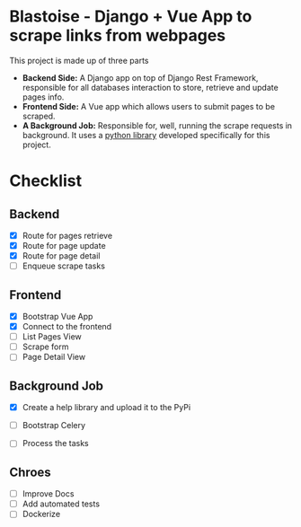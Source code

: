 # Blastoise - Django + Vue App to scrape links from webpages

This project is made up of three parts
- **Backend Side:** A Django app on top of Django Rest Framework, responsible for all databases interaction to store, retrieve and update pages info.
- **Frontend Side:** A Vue app which allows users to submit pages to be scraped.
- **A Background Job:** Responsible for,  well, running the scrape requests in background. It uses a [python library](https://pypi.org/project/links-fetcher-robsonfs/) developed specifically for this project.


# Checklist
## Backend
- [x] Route for pages retrieve
- [x] Route for page update
- [x] Route for page detail
- [ ] Enqueue scrape tasks

## Frontend
- [x] Bootstrap Vue App
- [x] Connect to the frontend
- [ ] List Pages View
- [ ] Scrape form
- [ ] Page Detail View

## Background Job
- [x] Create a help library and upload it to the PyPi
- [ ] Bootstrap Celery
- [ ] Process the tasks


## Chroes
- [ ] Improve Docs
- [ ] Add automated tests
- [ ] Dockerize

